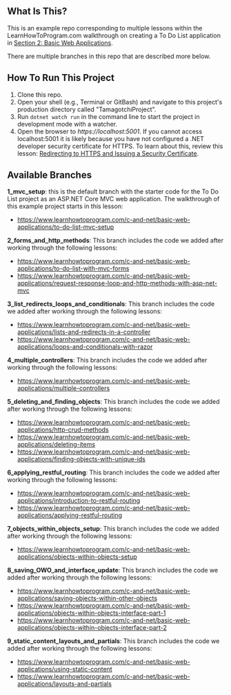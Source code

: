 ## What Is This?

This is an example repo corresponding to multiple lessons within the LearnHowToProgram.com walkthrough on creating a To Do List application in [Section 2: Basic Web Applications](https://www.learnhowtoprogram.com/c-and-net/basic-web-applications).

There are multiple branches in this repo that are described more below.

## How To Run This Project

1. Clone this repo.
2. Open your shell (e.g., Terminal or GitBash) and navigate to this project's production directory called "TamagotchiProject". 
3. Run `dotnet watch run` in the command line to start the project in development mode with a watcher.
4. Open the browser to _https://localhost:5001_. If you cannot access localhost:5001 it is likely because you have not configured a .NET developer security certificate for HTTPS. To learn about this, review this lesson: [Redirecting to HTTPS and Issuing a Security Certificate](https://www.learnhowtoprogram.com/c-and-net/basic-web-applications/redirecting-to-https-and-issuing-a-security-certificate).

## Available Branches

**1_mvc_setup**: this is the default branch with the starter code for the To Do List project as an ASP.NET Core MVC web application. The walkthrough of this example project starts in this lesson:

- https://www.learnhowtoprogram.com/c-and-net/basic-web-applications/to-do-list-mvc-setup

**2_forms_and_http_methods**: This branch includes the code we added after working through the following lessons:

- https://www.learnhowtoprogram.com/c-and-net/basic-web-applications/to-do-list-with-mvc-forms
- https://www.learnhowtoprogram.com/c-and-net/basic-web-applications/request-response-loop-and-http-methods-with-asp-net-mvc

**3_list_redirects_loops_and_conditionals**: This branch includes the code we added after working through the following lessons:

- https://www.learnhowtoprogram.com/c-and-net/basic-web-applications/lists-and-redirects-in-a-controller
- https://www.learnhowtoprogram.com/c-and-net/basic-web-applications/loops-and-conditionals-with-razor

**4_multiple_controllers**: This branch includes the code we added after working through the following lessons:

- https://www.learnhowtoprogram.com/c-and-net/basic-web-applications/multiple-controllers

**5_deleting_and_finding_objects**: This branch includes the code we added after working through the following lessons:

- https://www.learnhowtoprogram.com/c-and-net/basic-web-applications/http-crud-methods
- https://www.learnhowtoprogram.com/c-and-net/basic-web-applications/deleting-items
- https://www.learnhowtoprogram.com/c-and-net/basic-web-applications/finding-objects-with-unique-ids

**6_applying_restful_routing**: This branch includes the code we added after working through the following lessons:

- https://www.learnhowtoprogram.com/c-and-net/basic-web-applications/introduction-to-restful-routing
- https://www.learnhowtoprogram.com/c-and-net/basic-web-applications/applying-restful-routing

**7_objects_within_objects_setup**: This branch includes the code we added after working through the following lessons:

- https://www.learnhowtoprogram.com/c-and-net/basic-web-applications/objects-within-objects-setup

**8_saving_OWO_and_interface_update**: This branch includes the code we added after working through the following lessons:

- https://www.learnhowtoprogram.com/c-and-net/basic-web-applications/saving-objects-within-other-objects
- https://www.learnhowtoprogram.com/c-and-net/basic-web-applications/objects-within-objects-interface-part-1
- https://www.learnhowtoprogram.com/c-and-net/basic-web-applications/objects-within-objects-interface-part-2

**9_static_content_layouts_and_partials**: This branch includes the code we added after working through the following lessons:

- https://www.learnhowtoprogram.com/c-and-net/basic-web-applications/using-static-content
- https://www.learnhowtoprogram.com/c-and-net/basic-web-applications/layouts-and-partials

